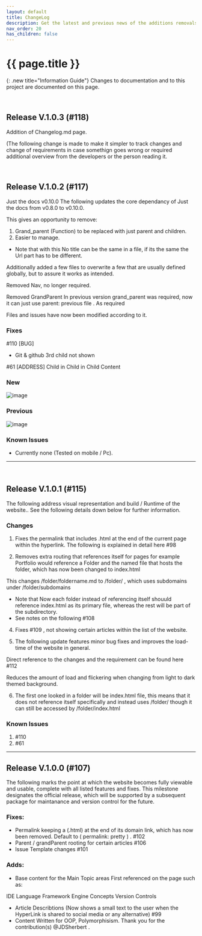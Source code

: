 ```yaml
---
layout: default
title: ChangeLog
description: Get the latest and previous news of the additions removals done towards the website. Offering a chance to see into version history and its changes.
nav_order: 20
has_children: false
---
```


{{ page.title }}
======================

{: .new title="Information Guide"}
Changes to documentation and to this project are documented on this page.


<br>

## Release V.1.0.3 (#118)

Addition of Changelog.md page.

(The following change is made to make it simpler to track changes and change of requirements in case somethign goes wrong or required additional overview from the developers or the person reading it.

<br>

## Release V.1.0.2 (#117)

Just the docs v0.10.0
The following updates the core dependancy of Just the docs from v0.8.0
to v0.10.0.

This gives an opportunity to remove:

1. Grand_parent (Function) to be replaced with just parent and children.
2. Easier to manage.

- Note that with this No title can be the same in a file, if its the
same the Url part has to be different.

Additionally added a few files to overwrite a few that are usually
defined globally, but to assure it works as intended.

Removed Nav, no longer required.


Removed GrandParent
In previous version grand_parent was required, now it can just use
parent: previous file . As required

Files and issues have now been modified according to it.

### Fixes

#110 [BUG]
- Git & github 3rd child not shown

#61
[ADDRESS] Child in Child in Child Content


### New


![image](https://github.com/user-attachments/assets/8b550149-b910-49ef-903c-1e3677bd8706)


### Previous


![image](https://github.com/user-attachments/assets/eb362b02-ac4e-44b3-94e4-1e24cd043a71)



### Known Issues

- Currently none (Tested on mobile / Pc).


---

<br>

## Release V.1.0.1 (#115)

The following address visual representation and build / Runtime of the
website..
See the following details down below for further information.


### Changes


1. Fixes the permalink that includes .html at the end of the current
page within the hyperlink.
The following is explained in detail here
#98

2. Removes extra routing that references itself for pages for example
Portfolio would reference a Folder and the named file that hosts the
folder, which has now been changed to index.html

This changes /folder/foldername.md to /folder/ , which uses subdomains
under /folder/subdomains

- Note that Now each folder instead of referencing itself shouuld
reference index.html as its primary file, whereas the rest will be part
of the subdirectory.
- See notes on the following
#108

4. Fixes
#109 , not
showing certain articles within the list of the website.

5. The following update features minor bug fixes and improves the
load-time
of the website in general.

Direct reference to the changes and the requirement can be found here
#112

Reduces the amount of load and flickering when changing from light to
dark themed background.

6. The first one looked in a folder will be index.html file, this means
that it does not reference itself specifically and instead uses /folder/
though it can still be accessed by /folder/index.html


### Known Issues

1. #110
2. #61

---


## Release V.1.0.0 (#107)

The following marks the point at which the website becomes fully
viewable and usable, complete with all listed features and fixes. This
milestone designates the official release, which will be supported by a
subsequent package for maintanance and version control for the future.


### Fixes:

* Permalink keeping a (.html) at the end of its domain link, which has
now been removed. Default to ( permalink: pretty ) .
#102
* Parent / grandParent rooting for certain articles
#106
* Issue Template changes
#101

### Adds:


* Base content for the Main Topic areas First referenced on the page
such as:

IDE
Language
Framework
Engine
Concepts
Version Controls

* Article Describtions (Now shows a small text to the user when the
HyperLink is shared to social media or any alternative)
#99
* Content Written for OOP, Polymorphisism. Thank you for the
contribution(s) @JDSherbert .
